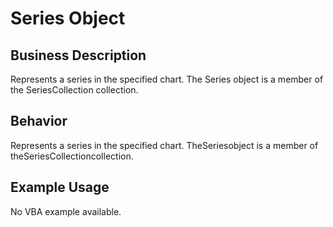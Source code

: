 # Series Object

## Business Description
Represents a series in the specified chart. The Series object is a member of the SeriesCollection collection.

## Behavior
Represents a series in the specified chart. TheSeriesobject is a member of theSeriesCollectioncollection.

## Example Usage
No VBA example available.